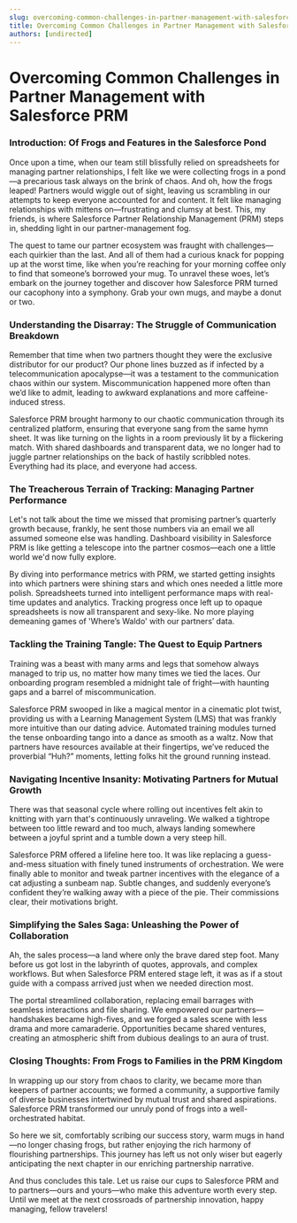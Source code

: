 ```yaml
---
slug: overcoming-common-challenges-in-partner-management-with-salesforce-prm
title: Overcoming Common Challenges in Partner Management with Salesforce PRM
authors: [undirected]
---
```



# Overcoming Common Challenges in Partner Management with Salesforce PRM

### Introduction: Of Frogs and Features in the Salesforce Pond

Once upon a time, when our team still blissfully relied on spreadsheets for managing partner relationships, I felt like we were collecting frogs in a pond—a precarious task always on the brink of chaos. And oh, how the frogs leaped! Partners would wiggle out of sight, leaving us scrambling in our attempts to keep everyone accounted for and content. It felt like managing relationships with mittens on—frustrating and clumsy at best. This, my friends, is where Salesforce Partner Relationship Management (PRM) steps in, shedding light in our partner-management fog.

The quest to tame our partner ecosystem was fraught with challenges—each quirkier than the last. And all of them had a curious knack for popping up at the worst time, like when you’re reaching for your morning coffee only to find that someone’s borrowed your mug. To unravel these woes, let’s embark on the journey together and discover how Salesforce PRM turned our cacophony into a symphony. Grab your own mugs, and maybe a donut or two.

### Understanding the Disarray: The Struggle of Communication Breakdown

Remember that time when two partners thought they were the exclusive distributor for our product? Our phone lines buzzed as if infected by a telecommunication apocalypse—it was a testament to the communication chaos within our system. Miscommunication happened more often than we’d like to admit, leading to awkward explanations and more caffeine-induced stress.

Salesforce PRM brought harmony to our chaotic communication through its centralized platform, ensuring that everyone sang from the same hymn sheet. It was like turning on the lights in a room previously lit by a flickering match. With shared dashboards and transparent data, we no longer had to juggle partner relationships on the back of hastily scribbled notes. Everything had its place, and everyone had access.

### The Treacherous Terrain of Tracking: Managing Partner Performance

Let's not talk about the time we missed that promising partner’s quarterly growth because, frankly, he sent those numbers via an email we all assumed someone else was handling. Dashboard visibility in Salesforce PRM is like getting a telescope into the partner cosmos—each one a little world we'd now fully explore.

By diving into performance metrics with PRM, we started getting insights into which partners were shining stars and which ones needed a little more polish. Spreadsheets turned into intelligent performance maps with real-time updates and analytics. Tracking progress once left up to opaque spreadsheets is now all transparent and sexy-like. No more playing demeaning games of 'Where’s Waldo' with our partners’ data.

### Tackling the Training Tangle: The Quest to Equip Partners

Training was a beast with many arms and legs that somehow always managed to trip us, no matter how many times we tied the laces. Our onboarding program resembled a midnight tale of fright—with haunting gaps and a barrel of miscommunication.

Salesforce PRM swooped in like a magical mentor in a cinematic plot twist, providing us with a Learning Management System (LMS) that was frankly more intuitive than our dating advice. Automated training modules turned the tense onboarding tango into a dance as smooth as a waltz. Now that partners have resources available at their fingertips, we’ve reduced the proverbial “Huh?” moments, letting folks hit the ground running instead.

### Navigating Incentive Insanity: Motivating Partners for Mutual Growth

There was that seasonal cycle where rolling out incentives felt akin to knitting with yarn that's continuously unraveling. We walked a tightrope between too little reward and too much, always landing somewhere between a joyful sprint and a tumble down a very steep hill.

Salesforce PRM offered a lifeline here too. It was like replacing a guess-and-mess situation with finely tuned instruments of orchestration. We were finally able to monitor and tweak partner incentives with the elegance of a cat adjusting a sunbeam nap. Subtle changes, and suddenly everyone’s confident they’re walking away with a piece of the pie. Their commissions clear, their motivations bright.

### Simplifying the Sales Saga: Unleashing the Power of Collaboration

Ah, the sales process—a land where only the brave dared step foot. Many before us got lost in the labyrinth of quotes, approvals, and complex workflows. But when Salesforce PRM entered stage left, it was as if a stout guide with a compass arrived just when we needed direction most.

The portal streamlined collaboration, replacing email barrages with seamless interactions and file sharing. We empowered our partners—handshakes became high-fives, and we forged a sales scene with less drama and more camaraderie. Opportunities became shared ventures, creating an atmospheric shift from dubious dealings to an aura of trust.

### Closing Thoughts: From Frogs to Families in the PRM Kingdom

In wrapping up our story from chaos to clarity, we became more than keepers of partner accounts; we formed a community, a supportive family of diverse businesses intertwined by mutual trust and shared aspirations. Salesforce PRM transformed our unruly pond of frogs into a well-orchestrated habitat.

So here we sit, comfortably scribing our success story, warm mugs in hand—no longer chasing frogs, but rather enjoying the rich harmony of flourishing partnerships. This journey has left us not only wiser but eagerly anticipating the next chapter in our enriching partnership narrative.

And thus concludes this tale. Let us raise our cups to Salesforce PRM and to partners—ours and yours—who make this adventure worth every step. Until we meet at the next crossroads of partnership innovation, happy managing, fellow travelers!